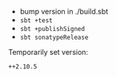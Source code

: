 - bump version in ./build.sbt
- `sbt +test`
- `sbt +publishSigned`
- `sbt sonatypeRelease`

Temporarily set version:

`++2.10.5`
